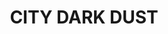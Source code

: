 ---
title: "CITY DARK DUST"
price: 0 
desc: "Bez opisa"
img_path: "/assets/img/A.MIG-3028.jpg"
brand: AMMO
available: true
special_offer: false
new: false
soon: false
cat: "Weathering"
subcat: ""
subsubcat: "wet-pigmenti"
---